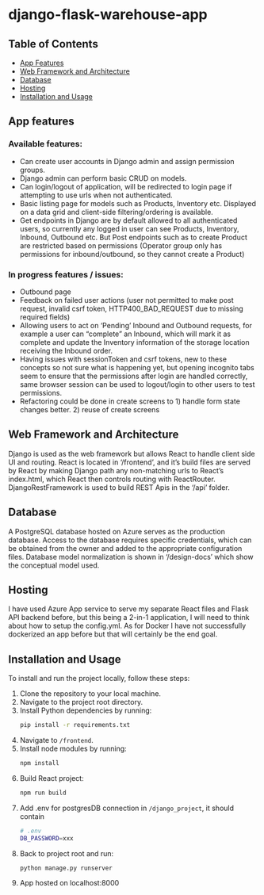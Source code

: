 # django-flask-warehouse-app

## Table of Contents

- [App Features](#app-features)
- [Web Framework and Architecture](#web-framework-and-architecture)
- [Database](#database)
- [Hosting](#hosting)
- [Installation and Usage](#installation-and-usage)

## App features
### Available features:
- Can create user accounts in Django admin and assign permission groups.
- Django admin can perform basic CRUD on models.
- Can login/logout of application, will be redirected to login page if attempting to use urls when not authenticated.
- Basic listing page for models such as Products, Inventory etc. Displayed on a data grid and client-side filtering/ordering is available.
- Get endpoints in Django are by default allowed to all authenticated users, so currently any logged in user can see Products, Inventory, Inbound, Outbound etc. But Post endpoints such as to create Product are restricted based on permissions (Operator group only has permissions for inbound/outbound, so they cannot create a Product) 

### In progress features / issues:
- Outbound page
- Feedback on failed user actions (user not permitted to make post request, invalid csrf token, HTTP400_BAD_REQUEST due to missing required fields)
- Allowing users to act on ‘Pending’ Inbound and Outbound requests, for example a user can “complete” an Inbound, which will mark it as complete and update the Inventory information of the storage location receiving the Inbound order.
- Having issues with sessionToken and csrf tokens, new to these concepts so not sure what is happening yet, but opening incognito tabs seem to ensure that the permissions after login are handled correctly, same browser session can be used to logout/login to other users to test permissions.
- Refactoring could be done in create screens to 1) handle form state changes better. 2) reuse of create screens


## Web Framework and Architecture

Django is used as the web framework but allows React to handle client side UI and routing. React is located in ‘/frontend’, and it’s build files are served by React by making Django path any non-matching urls to React’s index.html, which React then controls routing with ReactRouter. DjangoRestFramework is used to build REST Apis in the ‘/api’ folder. 

## Database

A PostgreSQL database hosted on Azure serves as the production database. Access to the database requires specific credentials, which can be obtained from the owner and added to the appropriate configuration files. Database model normalization is shown in ‘/design-docs’ which show the conceptual model used. 

## Hosting

I have used Azure App service to serve my separate React files and Flask API backend before, but this being a 2-in-1 application, I will need to think about how to setup the config.yml. As for Docker I have not successfully dockerized an app before but that will certainly be the end goal.

## Installation and Usage

To install and run the project locally, follow these steps:

1. Clone the repository to your local machine.
2. Navigate to the project root directory.
3. Install Python dependencies by running:
   ```bash
   pip install -r requirements.txt
4. Navigate to `/frontend`.
5. Install node modules by running:
   ```bash
   npm install
6. Build React project:
   ```bash
   npm run build
7. Add .env for postgresDB connection in `/django_project`, it should contain
   ```bash
   # .env
   DB_PASSWORD=xxx
8. Back to project root and run:
   ```bash
   python manage.py runserver
9. App hosted on localhost:8000
   
  
